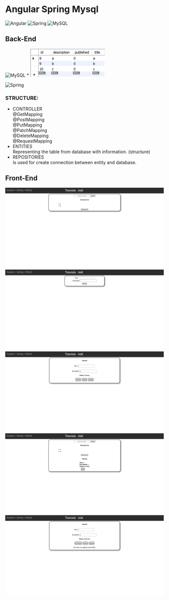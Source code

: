 # Angular Spring Mysql

![Angular](https://img.shields.io/badge/-Angular-DD0031?style=flat-square&logo=angular)
![Spring](https://img.shields.io/badge/-Spring-6DB33F?style=flat-square&logo=spring&logoColor=white)
![MySQL](https://img.shields.io/badge/-MySQL-4479A1?style=flat-square&logo=mysql&logoColor=white)

## Back-End

![MySQL](https://img.shields.io/badge/-MySQL-4479A1?style=flat-square&logo=mysql&logoColor=white)
* 
![database_screenshot](front-end/src/assets/forReadMe/mysql_database.png)

![Spring](https://img.shields.io/badge/-Spring-6DB33F?style=flat-square&logo=spring&logoColor=white)
### STRUCTURE:
* CONTROLLER  
  @GetMapping  
  @PostMapping  
  @PutMapping  
  @PatchMapping  
  @DeleteMapping  
  @RequestMapping
* ENTITIES  
  Representing the table from database with information. (structure)
* REPOSITORIES  
  Is used for create connection between entity and database.
## Front-End
![front_end_tutorial](front-end/src/assets/forReadMe/front-end-tutorial-page.png)
![front_end_add](front-end/src/assets/forReadMe/front-end-add-page.png)
![front_end_edit](front-end/src/assets/forReadMe/front-end-edit-page.png)
![front_end_selected_tutorial](front-end/src/assets/forReadMe/front-end-selected-tutorial.png)
![front_end_published](front-end/src/assets/forReadMe/front-end-published-tutorial.png)